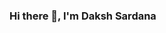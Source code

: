 ### Hi there 👋, I'm Daksh Sardana

<!--
**dakshsardana/dakshsardana** is a ✨ _special_ ✨ repository because its `README.md` (this file) appears on your GitHub profile.

Here are some ideas to get you started:

- 🔭 I’m currently doing Web Development.
- 🌱 I’m also doing CP and DSA in C++.
- 🤔 I’m looking for help with ...
- 💬 Ask me about DSA, CP and WebD.
- 📫 How to reach me: daksh2003sardana@gmail.com
- ⚡ Fun fact: No Fun Fact....;)
-->
